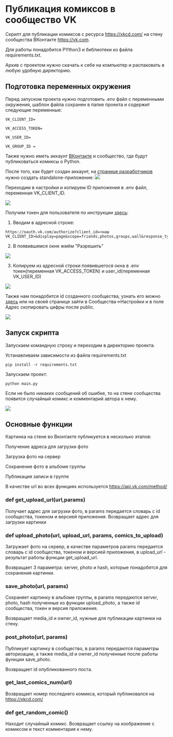 # Публикация комиксов в сообщество VK

Скрипт для публикации комиксов с ресурса https://xkcd.com/ на стену сообщества ВКонтакте https://vk.com.

Для работы понадобится PYthon3 и библиотеки из файла requirements.txt.

Архив с проектом нужно скачать к себе на компьютер и распаковать в любую удобную директорию.

## Подготовка переменных окружения

Перед запуском проекта нужно подготовить .env файл с переменными окружения, шаблон файла сохранен в папке проекта и содержит следующие переменные:

```
VK_CLIENT_ID=

VK_ACCESS_TOKEN=

VK_USER_ID=

VK_GROUP_ID = 
```

Также нужно иметь аккаунт [ВКонтакте](https://vk.com) и сообщество, где будут публиковаться комиксы о Python.

После того, как будет создан аккаунт, на [странице разработчиков](https://vk.com/editapp?act=create) нужно создать standalone-приложение:
![](https://github.com/atskayasatana/Images/blob/fd1c5aed52faa501d446540caa5a4c025a330338/new_app_vk.png)

Переходим в настройки и копируем ID приложения в .env файл, переменная VK_CLIENT_ID.

![](https://github.com/atskayasatana/Images/blob/fd1c5aed52faa501d446540caa5a4c025a330338/id_vk_app.png)

Получим токен для пользователя по инструкции [здесь](https://dev.vk.com/api/access-token/implicit-flow-user):
1. Вводим в адресной строке:
```
https://oauth.vk.com/authorize?client_id=<наш VK_CLIENT_ID>&display=page&scope=friends,photos,groups,wall&response_type=token&v=5.131&state=123456
```
2. В появившемся окне жмём "Разрешить"

![](https://github.com/atskayasatana/Images/blob/fd1c5aed52faa501d446540caa5a4c025a330338/vk_app_token.png)

3. Копируем из адресной строки появившегося окна в .env токен(переменная VK_ACCESS_TOKEN) и user_id(переменная VK_USER_ID)

![](https://github.com/atskayasatana/Images/blob/fd1c5aed52faa501d446540caa5a4c025a330338/vk_token_final.png)

Также нам понадобится id созданного сообщества, узнать его можно [здесь](https://regvk.com/id/) или на своей странице зайти в Сообщества->Настройки
и в поле Адрес скопировать цифры после public.

![](https://github.com/atskayasatana/Images/blob/fd1c5aed52faa501d446540caa5a4c025a330338/vk_group_id.png)

## Запуск скрипта

Запускаем командную строку и переходим в директорию проекта.

Устанавливаем зависимости из файла requirements.txt
```
pip install -r requirements.txt
```
Запускаем проект:
```
python main.py
```
Если не было никаких сообщений об ошибке, то на стене сообщества появится случайный комикс и комментарий автора к нему.

![](https://github.com/atskayasatana/Images/blob/fd1c5aed52faa501d446540caa5a4c025a330338/vk_final.png)

## Основные функции

Картинка на стене во Вконтакте публикуется в несколько этапов:

Получение адреса для загрузки фото

Загрузка фото на сервер

Сохранение фото в альбоме группы

Публикация записи в группе

В качестве url во всех функциях используется https://api.vk.com/method/

### def get_upload_url(url,params)

Получает адрес для загрузки фото, в params передается словарь с id сообщества, токеном и версией приложения.
Возвращает адрес для загрузки картинки

### def upload_photo(url, upload_url, params, comics_to_upload)

Загружает фото на сервер, в качестве параметров params передается словарь с id сообщества, токеном и версией приложения, в upload_url - результат работы функции
get_upload_url.

Возвращает 3 параметра: server, photo и hash, которые понадобятся для сохранения картинки.

### save_photo(url, params)

Сохраняет картинку в альбоме группы, в params передаются server, photo, hash полученные из функции upload_photo, а также id сообщества, токен и версия приложения.

Возвращает media_id и owner_id, нужные для публикации картинки на стену.

### post_photo(url, params)

Публикует картинку в сообщество, в params передаются параметры авторизации, а также media_id и owner_id полученные после работы функции save_photo.

Возвращает id опубликованного поста.

### get_last_comics_num(url)

Возвращает номер последнего комикса, который публиковался на https://xkcd.com/

### def get_random_comic()

Находит случайный комикс. Возвращает ссылку на изображение с комиксом и текст комментария к нему.
